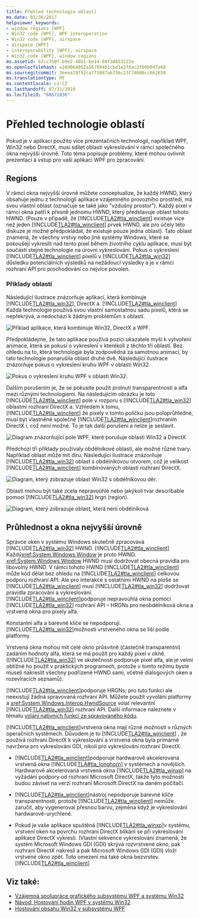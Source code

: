 ```yaml
---
title: Přehled technologie oblastí
ms.date: 03/30/2017
helpviewer_keywords:
- window regions [WPF]
- Win32 code [WPF], WPF interoperation
- Win32 code [WPF], airspace
- airspace [WPF]
- interoperability [WPF], airspace
- Win32 code [WPF], window regions
ms.assetid: b7cc350f-b9e2-48b1-be14-60f3d853222e
ms.openlocfilehash: a169064052a567694b1cbd1e2f8ac2f00b047a68
ms.sourcegitcommit: 3eeea78f52ca771087a6736c23f74600cc662658
ms.translationtype: MT
ms.contentlocale: cs-CZ
ms.lasthandoff: 07/31/2019
ms.locfileid: "68671836"
---
```

# <a name="technology-regions-overview"></a>Přehled technologie oblastí
Pokud je v aplikaci použito více prezentačních technologií, například WPF, Win32 nebo DirectX, musí sdílet oblasti vykreslování v rámci společného okna nejvyšší úrovně. Toto téma popisuje problémy, které mohou ovlivnit prezentaci a vstup pro vaši aplikaci WPF pro zpracování.  
  
## <a name="regions"></a>Regions  
 V rámci okna nejvyšší úrovně můžete conceptualize, že každý HWND, který obsahuje jednu z technologií aplikace vzájemného provozního prostředí, má svou vlastní oblast (označuje se také jako "vzdušný prostor"). Každý pixel v rámci okna patří k přesně jednomu HWND, který představuje oblast tohoto HWND. (Pouze v případě, že [!INCLUDE[TLA2#tla_winclient](../../../../includes/tla2sharptla-winclient-md.md)] existuje více než jeden [!INCLUDE[TLA2#tla_winclient](../../../../includes/tla2sharptla-winclient-md.md)] prvek HWND, ale pro účely této diskuze je možné předpokládat, že existuje pouze jedna oblast). Tato oblast znamená, že všechny vrstvy nebo jiné systémy Windows, které se pokoušejí vykreslit nad tento pixel během životního cyklu aplikace, musí být součástí stejné technologie na úrovni vykreslování. Pokus o vykreslení [!INCLUDE[TLA2#tla_winclient](../../../../includes/tla2sharptla-winclient-md.md)] pixelů v [!INCLUDE[TLA2#tla_win32](../../../../includes/tla2sharptla-win32-md.md)] důsledku potenciálních výsledků na nežádoucí výsledky a je v rámci rozhraní API pro prochodování co nejvíce povolen.  
  
### <a name="region-examples"></a>Příklady oblastí  
 Následující ilustrace znázorňuje aplikaci, která kombinuje [!INCLUDE[TLA2#tla_win32](../../../../includes/tla2sharptla-win32-md.md)], DirectX a. [!INCLUDE[TLA2#tla_winclient](../../../../includes/tla2sharptla-winclient-md.md)] Každá technologie používá svou vlastní samostatnou sadu pixelů, která se nepřekrývá, a nedochází k žádným problémům s oblastí.  
  
 ![Příklad aplikace, která kombinuje Win32, DirectX a WPF.](./media/technology-regions-overview/win32-directx-windows-presentation-foundation-application.png)  
  
 Předpokládejme, že tato aplikace používá pozici ukazatele myši k vytvoření animace, která se pokusí o vykreslení v kterékoli z těchto tří oblastí. Bez ohledu na to, která technologie byla zodpovědná za samotnou animaci, by tato technologie ponarušila oblast druhé dvě. Následující ilustrace znázorňuje pokus o vykreslení kruhu WPF v oblasti Win32.  
  
 ![Pokus o vykreslení kruhu WPF v oblasti Win32.](./media/technology-regions-overview/render-windows-presentation-foundation-circle-over-win32-region.png)  
  
 Dalším porušením je, že se pokusíte použít prolnutí transparentnosti a alfa mezi různými technologiemi.  Na následujícím obrázku je toto [!INCLUDE[TLA2#tla_winclient](../../../../includes/tla2sharptla-winclient-md.md)] pole v rozporu s [!INCLUDE[TLA2#tla_win32](../../../../includes/tla2sharptla-win32-md.md)] oblastmi rozhraní DirectX a. Vzhledem k tomu, [!INCLUDE[TLA2#tla_winclient](../../../../includes/tla2sharptla-winclient-md.md)] že pixely v tomto políčku jsou poloprůhledné, musí být vlastněné společně [!INCLUDE[TLA2#tla_winclient](../../../../includes/tla2sharptla-winclient-md.md)]rozhraním DirectX i, což není možné.  To je tak další porušení a nelze je sestavit.  
  
 ![Diagram znázorňující pole WPF, které porušuje oblasti Win32 a DirectX](./media/technology-regions-overview/windows-foundation-presentation-box-violate-win32-directx-region.png)  
  
 Předchozí tři příklady používaly obdélníkové oblasti, ale možné různé tvary.  Například oblast může mít díru. Následující ilustrace znázorňuje [!INCLUDE[TLA2#tla_win32](../../../../includes/tla2sharptla-win32-md.md)] oblast s obdélníkovou otvorem, což je velikost [!INCLUDE[TLA2#tla_winclient](../../../../includes/tla2sharptla-winclient-md.md)] kombinovaných oblastí rozhraní DirectX.  
  
 ![Diagram, který zobrazuje oblast Win32 s obdélníkovou děr.](./media/technology-regions-overview/win32-region-rectangular-hole.png)  
  
 Oblasti mohou být také zcela nepravoúhlé nebo jakýkoli tvar describable pomocí [!INCLUDE[TLA2#tla_win32](../../../../includes/tla2sharptla-win32-md.md)] hrgn (region).  
  
 ![Diagram, který zobrazuje oblast, která není obdélníková](./media/technology-regions-overview/nonrectangular-win32-region.png)  
  
## <a name="transparency-and-top-level-windows"></a>Průhlednost a okna nejvyšší úrovně  
 Správce oken v systému Windows skutečně zpracovává [!INCLUDE[TLA2#tla_win32](../../../../includes/tla2sharptla-win32-md.md)] HWND. [!INCLUDE[TLA2#tla_winclient](../../../../includes/tla2sharptla-winclient-md.md)] Každý<xref:System.Windows.Window> je proto HWND. <xref:System.Windows.Window> HWND musí dodržovat obecná pravidla pro libovolný HWND. V rámci tohoto HWND [!INCLUDE[TLA2#tla_winclient](../../../../includes/tla2sharptla-winclient-md.md)] může kód dělat bez ohledu na [!INCLUDE[TLA2#tla_winclient](../../../../includes/tla2sharptla-winclient-md.md)] celkovou podporu rozhraní API. Ale pro interakce s ostatními HWND na ploše se [!INCLUDE[TLA2#tla_winclient](../../../../includes/tla2sharptla-winclient-md.md)] musí [!INCLUDE[TLA2#tla_win32](../../../../includes/tla2sharptla-win32-md.md)] dodržovat pravidla zpracování a vykreslování.  [!INCLUDE[TLA2#tla_winclient](../../../../includes/tla2sharptla-winclient-md.md)]podporuje nepravoúhlá okna pomocí [!INCLUDE[TLA2#tla_win32](../../../../includes/tla2sharptla-win32-md.md)] rozhraní API – HRGNs pro neobdélníková okna a vrstvená okna pro pixely alfa.  
  
 Konstantní alfa a barevné klíče se nepodporují.  [!INCLUDE[TLA2#tla_win32](../../../../includes/tla2sharptla-win32-md.md)]možnosti vrstveného okna se liší podle platformy.  
  
 Vrstvená okna mohou mít celé okno průsvitně (částečně transparentní) zadáním hodnoty alfa, která se má použít pro každý pixel v okně.  ([!INCLUDE[TLA2#tla_win32](../../../../includes/tla2sharptla-win32-md.md)] ve skutečnosti podporuje pixel alfa, ale je velmi obtížné ho použít v praktických programech, protože v tomto režimu byste museli nakreslit všechny podřízené HWND sami, včetně dialogových oken a rozevíracích seznamů).  
  
 [!INCLUDE[TLA2#tla_winclient](../../../../includes/tla2sharptla-winclient-md.md)]podporuje HRGNs; pro tuto funkci ale neexistují žádná spravovaná rozhraní API. Můžete použít vyvolání platformy a <xref:System.Windows.Interop.HwndSource> volat relevantní [!INCLUDE[TLA2#tla_win32](../../../../includes/tla2sharptla-win32-md.md)] rozhraní API. Další informace naleznete v tématu [volání nativních funkcí ze spravovaného kódu](/cpp/dotnet/calling-native-functions-from-managed-code).  
  
 [!INCLUDE[TLA2#tla_winclient](../../../../includes/tla2sharptla-winclient-md.md)]vrstvená okna mají různé možnosti v různých operačních systémech. Důvodem je to [!INCLUDE[TLA2#tla_winclient](../../../../includes/tla2sharptla-winclient-md.md)] , že používá rozhraní DirectX k vykreslování a vrstvená okna byla primárně navržena pro vykreslování GDI, nikoli pro vykreslování rozhraní DirectX.  
  
- [!INCLUDE[TLA2#tla_winclient](../../../../includes/tla2sharptla-winclient-md.md)]podporuje hardwarově akcelerovaná vrstvená okna [!INCLUDE[TLA#tla_longhorn](../../../../includes/tlasharptla-longhorn-md.md)] v systémech a novějších. Hardwarově akcelerovaná vrstvená okna [!INCLUDE[TLA2#tla_winxp](../../../../includes/tla2sharptla-winxp-md.md)] na vyžádání podpory od rozhraní Microsoft DirectX, takže tyto možnosti budou záviset na verzi rozhraní Microsoft DirectX na daném počítači.  
  
- [!INCLUDE[TLA2#tla_winclient](../../../../includes/tla2sharptla-winclient-md.md)]nástroj nepodporuje barevné klíče transparentnosti, protože [!INCLUDE[TLA2#tla_winclient](../../../../includes/tla2sharptla-winclient-md.md)] nemůže zaručit, aby vygeneroval přesnou barvu, zejména když je vykreslování hardwarové-urychlené.  
  
- Pokud je vaše aplikace spuštěná [!INCLUDE[TLA2#tla_winxp](../../../../includes/tla2sharptla-winxp-md.md)]v systému, vrstvení oken na povrchu rozhraní DirectX blikání se při vykreslování aplikace DirectX vykreslí.  (Vlastní sekvence vykreslování znamená, že systém Microsoft Windows GDI (GDI) skrývá rozvrstvené okno, pak rozhraní DirectX nakreslí a pak Microsoft Windows GDI (GDI) vloží vrstvené okno zpět.  Toto omezení má také okna bezvrstev.[!INCLUDE[TLA2#tla_winclient](../../../../includes/tla2sharptla-winclient-md.md)]  
  
## <a name="see-also"></a>Viz také:

- [Vzájemná spolupráce grafického subsystému WPF a systému Win32](wpf-and-win32-interoperation.md)
- [Návod: Hostování hodin WPF v systému Win32](walkthrough-hosting-a-wpf-clock-in-win32.md)
- [Hostování obsahu Win32 v subsystému WPF](hosting-win32-content-in-wpf.md)
